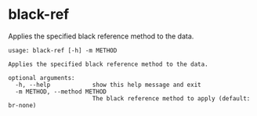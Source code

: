 # black-ref

Applies the specified black reference method to the data.

```
usage: black-ref [-h] -m METHOD

Applies the specified black reference method to the data.

optional arguments:
  -h, --help            show this help message and exit
  -m METHOD, --method METHOD
                        The black reference method to apply (default: br-none)
```
